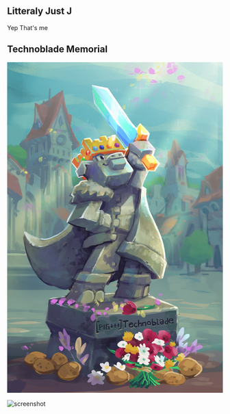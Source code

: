 ---
---

## Litteraly Just J




Yep That's me



## Technoblade Memorial

![](https://github.com/trulyjustj/trulyjustj.github.io/blob/master/images/FWi6mJWUIAArCEd.jpg)


![screenshot]()
